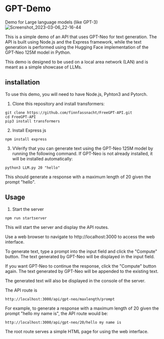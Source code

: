 # GPT-Demo
Demo for Large language models (like GPT-3)
![Screenshot_2023-03-06_22-16-44](https://user-images.githubusercontent.com/24934998/223233910-57b9b64c-4369-4302-9249-fef0a2ab44c3.png)

This is a simple demo of an API that uses GPT-Neo for text generation. The API is built using Node.js and the Express framework, while the text generation is performed using the Hugging Face implementation of the GPT-Neo 125M model in Python.

This demo is designed to be used on a local area network (LAN) and is meant as a simple showcase of LLMs.

## installation
To use this demo, you will need to have Node.js, Pyhton3 and Pytorch.
1. Clone this repository and install transformers:
```
git clone https://github.com/finnfassnacht/FreeGPT-API.git
cd FreeGPT-API
pip3 install transformers
```
2. Install Express js
```
npm install express
```
3. VVerify that you can generate text using the GPT-Neo 125M model by running the following command. If GPT-Neo is not already installed, it will be installed automatically:
```
python3 LLM.py 20 "hello"
```
This should generate a response with a maximum length of 20 given the prompt "hello".

## Usage
1. Start the server
```
npm run startserver
```
This will start the server and display the API routes.

Use a web browser to navigate to http://localhost:3000 to access the web interface.

To generate text, type a prompt into the input field and click the "Compute" button. The text generated by GPT-Neo will be displayed in the input field.

If you want GPT-Neo to continue the response, click the "Compute" button again. The text generated by GPT-Neo will be appended to the existing text.

The generated text will also be displayed in the console of the server.

The API route is
```
http://localhost:3000/api/gpt-neo/maxlength/prompt
```
For example, to generate a response with a maximum length of 20 given the prompt "hello my name is", the API route would be:
```
http://localhost:3000/api/gpt-neo/20/hello my name is
```
The root route serves a simple HTML page for using the web interface.
